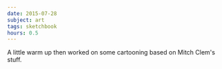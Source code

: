 ```yaml
---
date: 2015-07-28
subject: art
tags: sketchbook
hours: 0.5
---
```


A little warm up then worked on some cartooning based on Mitch Clem's stuff.